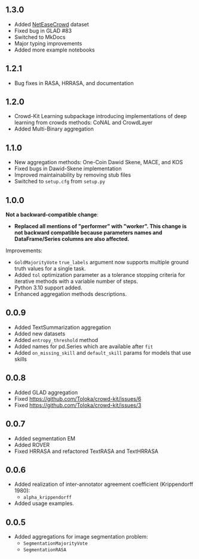 1.3.0
-----

* Added [NetEaseCrowd](https://github.com/fuxiAIlab/NetEaseCrowd-Dataset) dataset
* Fixed bug in GLAD #83
* Switched to MkDocs
* Major typing improvements
* Added more example notebooks

1.2.1
-------------------
* Bug fixes in RASA, HRRASA, and documentation

1.2.0
-------------------
* Crowd-Kit Learning subpackage introducing implementations of deep learning from crowds methods: CoNAL and CrowdLayer
* Added Multi-Binary aggregation

1.1.0
-------------------
* New aggregation methods: One-Coin Dawid Skene, MACE, and KOS
* Fixed bugs in Dawid-Skene implementation
* Improved maintainability by removing stub files
* Switched to `setup.cfg` from `setup.py`

1.0.0
-------------------
**Not a backward-compatible change**:
* **Replaced all mentions of "performer" with "worker". This change is not backward compatible because parameters names and DataFrame/Series columns are also affected.**

Improvements:
* `GoldMajorityVote` `true_labels` argument now supports multiple ground truth values for a single task.
* Added `tol` optimization parameter as a tolerance stopping criteria for iterative methods with a variable number of steps.
* Python 3.10 support added.
* Enhanced aggregation methods descriptions.

0.0.9
-------------------
* Added TextSummarization aggregation
* Added new datasets
* Added `entropy_threshold` method
* Added names for pd.Series which are available after `fit`
* Added `on_missing_skill` and `default_skill` params for models that use skills

0.0.8
-------------------
* Added GLAD aggregation
* Fixed https://github.com/Toloka/crowd-kit/issues/6
* Fixed https://github.com/Toloka/crowd-kit/issues/3


0.0.7
-------------------
* Added segmentation EM
* Added ROVER
* Fixed HRRASA and refactored TextRASA and TextHRRASA


0.0.6
-------------------
* Added realization of inter-annotator agreement coefficient (Krippendorff 1980):
  * `alpha_krippendorff`
* Added usage examples.


0.0.5
-------------------
* Added aggregations for image segmentation problem:
  * `SegmentationMajorityVote`
  * `SegmentationRASA`
